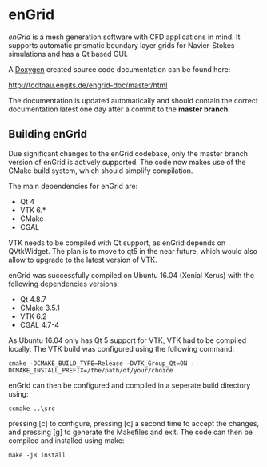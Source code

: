 # enGrid
*enGrid* is a mesh generation software with CFD applications in mind. It supports automatic prismatic boundary layer grids for Navier-Stokes simulations and has a Qt based GUI.

A [Doxygen](http://www.stack.nl/~dimitri/doxygen/index.html) created source code documentation can be found here:

http://todtnau.engits.de/engrid-doc/master/html

The documentation is updated automatically and should contain the correct documentation latest one day after a commit to the **master branch**.

## Building enGrid

Due significant changes to the enGrid codebase, only the master branch version of enGrid is actively supported.  The code now makes use of the CMake build system, which should simplify compilation.

The main dependencies for enGrid are:
* Qt 4
* VTK 6.\*
* CMake
* CGAL 

VTK needs to be compiled with Qt support, as enGrid depends on QVtkWidget.  The plan is to move to qt5 in the near future, which would also allow to upgrade to the latest version of VTK.

enGrid was successfully compiled on Ubuntu 16.04 (Xenial Xerus) with the following dependencies versions:
* Qt 4.8.7
* CMake 3.5.1
* VTK 6.2
* CGAL 4.7-4

As Ubuntu 16.04 only has Qt 5 support for VTK, VTK had to be compiled locally. The VTK build was configured using the following command:

`cmake -DCMAKE_BUILD_TYPE=Release -DVTK_Group_Qt=ON -DCMAKE_INSTALL_PREFIX=/the/path/of/your/choice`

enGrid can then be configured and compiled in a seperate build directory using:

`ccmake ..\src`

pressing [c] to configure, pressing [c] a second time to accept the changes, and pressing [g] to generate the Makefiles and exit. The code can then be compiled and installed using make:

`make -j8 install`
